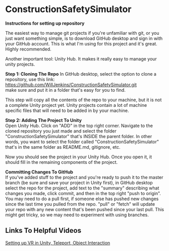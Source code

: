 # ConstructionSafetySimulator

<strong>Instructions for setting up repository</strong>

The easiest way to manage git projects if you're unfamiliar with git, or you just want something simple, is to download GitHub desktop and sign in with your GitHub account. This is what I'm using for this project and it's great. Highly recommended. 

Another important tool: Unity Hub. It makes it really easy to manage your unity projects. 

<strong>Step 1: Cloning The Repo</strong>
In GitHub desktop, select the option to clone a repository, use this link:<br />
https://github.com/WillJenkins/ConstructionSafetySimulator.git <br />
make sure and put it in a folder that's easy for you to find. 

This step will copy all the contents of the repo to your machine, but it is not a complete Unity project yet. 
Unity projects contain a lot of machine specific files that will need to be added in by your machine.

<strong>Step 2: Adding The Project To Unity</strong><br />
Open Unity Hub. Click on "ADD" in the top right corner. Navigate to the cloned repository you just made and select 
the folder "ConstructionSafetySimulator" that's INSIDE the parent folder. In other words, you want to select the folder 
called "ConstructionSafetySimulator" that's in the same folder as README.md, gitignore, etc.

Now you should see the project in your Unity Hub. Once you open it, it should fill in the remaining components of the project. 

<strong>Committing Changes To GitHub</strong><br />
If you've added stuff to the project and you're ready to push it to the master branch (be sure and save your project in Unity first), in GitHub desktop select the repo for the project, add text to the "summary" describing what changes you made, click commit, and then in the top right "push to origin". You may need to do a pull first, if someone else has pushed new changes since the last time you pulled from the repo. "pull" or "fetch" will update your repo with any new content that's been pushed since your last pull. This might get tricky, so we may need to experiment with using branches. 

<h2>Links To Helpful Videos</h2>

<a href="https://www.youtube.com/watch?v=iJ0oNYIUFJo">Setting up VR in Unity, Teleport, Object Interaction</a>

